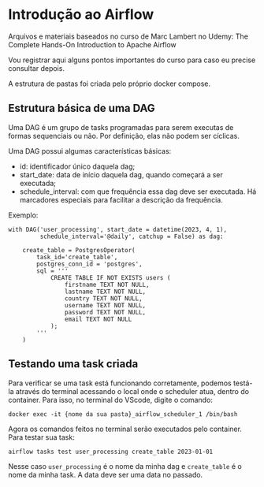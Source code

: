# Introdução ao Airflow

Arquivos e materiais baseados no curso de Marc Lambert no Udemy: The Complete Hands-On Introduction to Apache Airflow

Vou registrar aqui alguns pontos importantes do curso para caso eu precise consultar depois.

A estrutura de pastas foi criada pelo próprio docker compose.

## Estrutura básica de uma DAG
Uma DAG é um grupo de tasks programadas para serem executas de formas sequenciais ou não. Por definição, elas não podem ser cíclicas.

Uma DAG possui algumas características básicas:
- id: identificador único daquela dag;
- start_date: data de início daquela dag, quando começará a ser executada;
- schedule_interval: com que frequência essa dag deve ser executada. Há marcadores especiais para facilitar a descrição da frequência.

Exemplo:
```
with DAG('user_processing', start_date = datetime(2023, 4, 1),
         schedule_interval='@daily', catchup = False) as dag:
    
    create_table = PostgresOperator(
        task_id='create_table',
        postgres_conn_id = 'postgres',
        sql = '''
            CREATE TABLE IF NOT EXISTS users (
                firstname TEXT NOT NULL,
                lastname TEXT NOT NULL,
                country TEXT NOT NULL,
                username TEXT NOT NULL,
                password TEXT NOT NULL,
                email TEXT NOT NULL
            );
        '''
    )
```

## Testando uma task criada
Para verificar se uma task está funcionando corretamente, podemos testá-la através do terminal  acessando o local onde o scheduler atua, dentro do container. Para isso, no terminal do VScode, digite o comando:

`docker exec -it {nome da sua pasta}_airflow_scheduler_1 /bin/bash`

Agora os comandos feitos no terminal serão executados pelo container. Para testar sua task:

`airflow tasks test user_processing create_table 2023-01-01`

Nesse caso `user_processing` é o nome da minha dag e `create_table` é o nome da minha task. A data deve ser uma data no passado.


